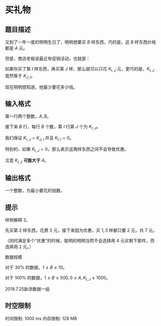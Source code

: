 # 买礼物

## 题目描述

又到了一年一度的明明生日了，明明想要买 $B$ 样东西，巧的是，这 $B$ 样东西价格都是 $A$ 元。

但是，商店老板说最近有促销活动，也就是：

如果你买了第 $I$ 样东西，再买第 $J$ 样，那么就可以只花 $K_{I,J}$ 元，更巧的是，$K_{I,J}$ 竟然等于 $K_{J,I}$。

现在明明想知道，他最少要花多少钱。

## 输入格式

第一行两个整数，$A,B$。

接下来 $B$ 行，每行 $B$ 个数，第 $I$ 行第 $J$ 个为 $K_{I,J}$。

我们保证 $K_{I,J}=K_{J,I}$ 并且 $K_{I,I}=0$。

特别的，如果 $K_{I,J}=0$，那么表示这两样东西之间不会导致优惠。

注意 $K_{I,J}$ **可能大于** $A$。

## 输出格式

一个整数，为最小要花的钱数。


## 提示

样例解释 $2$。

先买第 $2$ 样东西，花费 $3$ 元，接下来因为优惠，买 $1,3$ 样都只要 $2$ 元，共 $7$ 元。

（同时满足多个“优惠”的时候，聪明的明明当然不会选择用 $4$ 元买剩下那件，而选择用 $2$ 元。）

数据规模

对于 $30\%$ 的数据，$1\le B\le 10$。

对于 $100\%$ 的数据，$1\le B\le500,0\le A,K_{I,J}\le1000$。

2018.7.25新添数据一组

## 时空限制

时间限制: 1000 ms
内存限制: 128 MB
